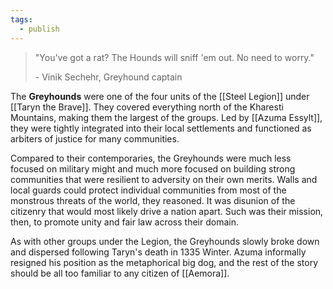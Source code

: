 ```yaml
---
tags:
  - publish
---
```

>"You've got a rat? The Hounds will sniff 'em out. No need to worry."
>
>\- Vinik Sechehr, Greyhound captain

The **Greyhounds** were one of the four units of the [[Steel Legion]] under [[Taryn the Brave]]. They covered everything north of the Kharesti Mountains, making them the largest of the groups. Led by [[Azuma Essylt]], they were tightly integrated into their local settlements and functioned as arbiters of justice for many communities.

Compared to their contemporaries, the Greyhounds were much less focused on military might and much more focused on building strong communities that were resilient to adversity on their own merits. Walls and local guards could protect individual communities from most of the monstrous threats of the world, they reasoned. It was disunion of the citizenry that would most likely drive a nation apart. Such was their mission, then, to promote unity and fair law across their domain.

As with other groups under the Legion, the Greyhounds slowly broke down and dispersed following Taryn's death in 1335 Winter. Azuma informally resigned his position as the metaphorical big dog, and the rest of the story should be all too familiar to any citizen of [[Aemora]].